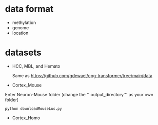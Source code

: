 # data format
* methylation
* genome
* location
# datasets
* HCC, MBL, and Hemato
  
  Same as https://github.com/gdewael/cpg-transformer/tree/main/data

* Cortex_Mouse

Enter Neuron-Mouse folder (change the '''output_directory''' as your own folder)
```
python downloadMouseLuo.py
```

  

* Cortex_Homo
